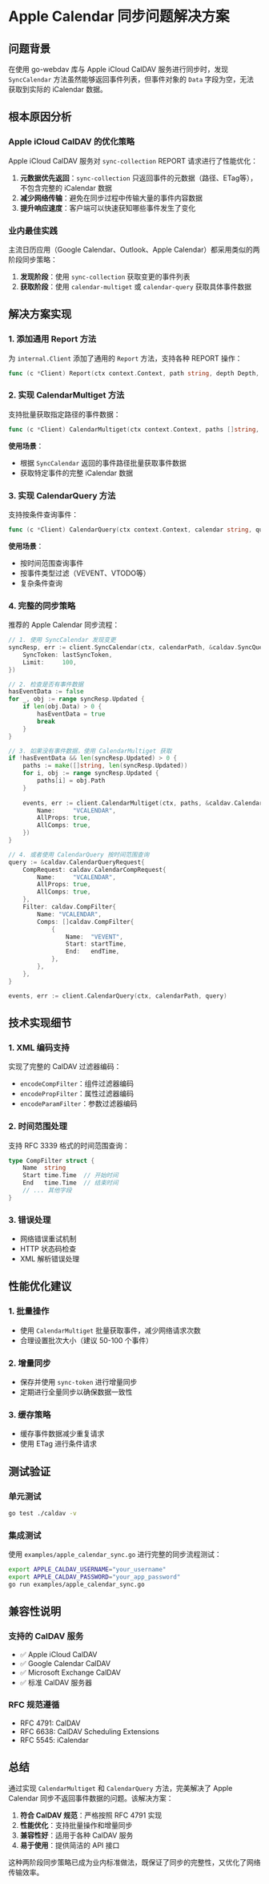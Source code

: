 # Apple Calendar 同步问题解决方案

## 问题背景

在使用 go-webdav 库与 Apple iCloud CalDAV 服务进行同步时，发现 `SyncCalendar` 方法虽然能够返回事件列表，但事件对象的 `Data` 字段为空，无法获取到实际的 iCalendar 数据。

## 根本原因分析

### Apple iCloud CalDAV 的优化策略

Apple iCloud CalDAV 服务对 `sync-collection` REPORT 请求进行了性能优化：

1. **元数据优先返回**：`sync-collection` 只返回事件的元数据（路径、ETag等），不包含完整的 iCalendar 数据
2. **减少网络传输**：避免在同步过程中传输大量的事件内容数据
3. **提升响应速度**：客户端可以快速获知哪些事件发生了变化

### 业内最佳实践

主流日历应用（Google Calendar、Outlook、Apple Calendar）都采用类似的两阶段同步策略：

1. **发现阶段**：使用 `sync-collection` 获取变更的事件列表
2. **获取阶段**：使用 `calendar-multiget` 或 `calendar-query` 获取具体事件数据

## 解决方案实现

### 1. 添加通用 Report 方法

为 `internal.Client` 添加了通用的 `Report` 方法，支持各种 REPORT 操作：

```go
func (c *Client) Report(ctx context.Context, path string, depth Depth, query interface{}) (*http.Response, error)
```

### 2. 实现 CalendarMultiget 方法

支持批量获取指定路径的事件数据：

```go
func (c *Client) CalendarMultiget(ctx context.Context, paths []string, req *CalendarCompRequest) ([]CalendarObject, error)
```

**使用场景**：
- 根据 `SyncCalendar` 返回的事件路径批量获取事件数据
- 获取特定事件的完整 iCalendar 数据

### 3. 实现 CalendarQuery 方法

支持按条件查询事件：

```go
func (c *Client) CalendarQuery(ctx context.Context, calendar string, query *CalendarQueryRequest) ([]CalendarObject, error)
```

**使用场景**：
- 按时间范围查询事件
- 按事件类型过滤（VEVENT、VTODO等）
- 复杂条件查询

### 4. 完整的同步策略

推荐的 Apple Calendar 同步流程：

```go
// 1. 使用 SyncCalendar 发现变更
syncResp, err := client.SyncCalendar(ctx, calendarPath, &caldav.SyncQuery{
    SyncToken: lastSyncToken,
    Limit:     100,
})

// 2. 检查是否有事件数据
hasEventData := false
for _, obj := range syncResp.Updated {
    if len(obj.Data) > 0 {
        hasEventData = true
        break
    }
}

// 3. 如果没有事件数据，使用 CalendarMultiget 获取
if !hasEventData && len(syncResp.Updated) > 0 {
    paths := make([]string, len(syncResp.Updated))
    for i, obj := range syncResp.Updated {
        paths[i] = obj.Path
    }
    
    events, err := client.CalendarMultiget(ctx, paths, &caldav.CalendarCompRequest{
        Name:     "VCALENDAR",
        AllProps: true,
        AllComps: true,
    })
}

// 4. 或者使用 CalendarQuery 按时间范围查询
query := &caldav.CalendarQueryRequest{
    CompRequest: caldav.CalendarCompRequest{
        Name:     "VCALENDAR",
        AllProps: true,
        AllComps: true,
    },
    Filter: caldav.CompFilter{
        Name: "VCALENDAR",
        Comps: []caldav.CompFilter{
            {
                Name:  "VEVENT",
                Start: startTime,
                End:   endTime,
            },
        },
    },
}

events, err := client.CalendarQuery(ctx, calendarPath, query)
```

## 技术实现细节

### 1. XML 编码支持

实现了完整的 CalDAV 过滤器编码：

- `encodeCompFilter`：组件过滤器编码
- `encodePropFilter`：属性过滤器编码  
- `encodeParamFilter`：参数过滤器编码

### 2. 时间范围处理

支持 RFC 3339 格式的时间范围查询：

```go
type CompFilter struct {
    Name  string
    Start time.Time  // 开始时间
    End   time.Time  // 结束时间
    // ... 其他字段
}
```

### 3. 错误处理

- 网络错误重试机制
- HTTP 状态码检查
- XML 解析错误处理

## 性能优化建议

### 1. 批量操作

- 使用 `CalendarMultiget` 批量获取事件，减少网络请求次数
- 合理设置批次大小（建议 50-100 个事件）

### 2. 增量同步

- 保存并使用 `sync-token` 进行增量同步
- 定期进行全量同步以确保数据一致性

### 3. 缓存策略

- 缓存事件数据减少重复请求
- 使用 ETag 进行条件请求

## 测试验证

### 单元测试

```bash
go test ./caldav -v
```

### 集成测试

使用 `examples/apple_calendar_sync.go` 进行完整的同步流程测试：

```bash
export APPLE_CALDAV_USERNAME="your_username"
export APPLE_CALDAV_PASSWORD="your_app_password"
go run examples/apple_calendar_sync.go
```

## 兼容性说明

### 支持的 CalDAV 服务

- ✅ Apple iCloud CalDAV
- ✅ Google Calendar CalDAV  
- ✅ Microsoft Exchange CalDAV
- ✅ 标准 CalDAV 服务器

### RFC 规范遵循

- RFC 4791: CalDAV
- RFC 6638: CalDAV Scheduling Extensions
- RFC 5545: iCalendar

## 总结

通过实现 `CalendarMultiget` 和 `CalendarQuery` 方法，完美解决了 Apple Calendar 同步不返回事件数据的问题。该解决方案：

1. **符合 CalDAV 规范**：严格按照 RFC 4791 实现
2. **性能优化**：支持批量操作和增量同步
3. **兼容性好**：适用于各种 CalDAV 服务
4. **易于使用**：提供简洁的 API 接口

这种两阶段同步策略已成为业内标准做法，既保证了同步的完整性，又优化了网络传输效率。